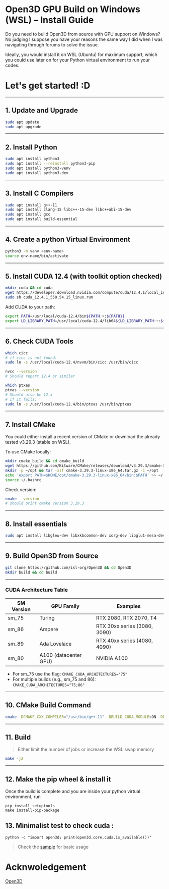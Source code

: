 # Open3D GPU Build on Windows (WSL) – Install Guide

Do you need to build Open3D from source with GPU support on Windows? No judging I suppose you have your reasons the same way I did when I was navigating through forums to solve the issue.

Ideally, you would install it on WSL (Ubuntu) for maximum support, which you could use later on for your Python virtual environment to run your codes.

# Let's get started! :D

---

## 1. Update and Upgrade

```bash
sudo apt update
sudo apt upgrade
```

---

## 2. Install Python

```bash
sudo apt install python3
sudo apt install --reinstall python3-pip
sudo apt install python3-venv
sudo apt install python3-dev
```
---


## 3. Install C Compilers

```bash
sudo apt install g++-11
sudo apt install clang-15 libc++-15-dev libc++abi-15-dev
sudo apt install gcc
sudo apt install build-essential
```

---

## 4. Create a python Virtual Environment

```bash
python3 -m venv <env-name>
source env-name/bin/activate
```
---

## 5. Install CUDA 12.4 (with toolkit option checked)

```bash
mkdir cuda && cd cuda
wget https://developer.download.nvidia.com/compute/cuda/12.4.1/local_installers/cuda_12.4.1_550.54.15_linux.run
sudo sh cuda_12.4.1_550.54.15_linux.run
```

Add CUDA to your path:

```bash
export PATH=/usr/local/cuda-12.4/bin${PATH:+:${PATH}}
export LD_LIBRARY_PATH=/usr/local/cuda-12.4/lib64${LD_LIBRARY_PATH:+:${LD_LIBRARY_PATH}}
```

---

## 6. Check CUDA Tools

```bash
which cicc
# if cicc is not found:
sudo ln -s /usr/local/cuda-12.4/nvvm/bin/cicc /usr/bin/cicc

nvcc --version
# Should report 12.4 or similar

which ptxas
ptxas --version
# Should also be 12.x
# if it fails:
sudo ln -s /usr/local/cuda-12.4/bin/ptxas /usr/bin/ptxas
```

---

## 7. Install CMake

You could either install a recent version of CMake or download the already tested v3.29.3 (stable on WSL).

To use CMake locally:

```bash
mkdir cmake_build && cd cmake_build
wget https://github.com/Kitware/CMake/releases/download/v3.29.3/cmake-3.29.3-linux-x86_64.tar.gz
mkdir -p ~/opt && tar -xzf cmake-3.29.3-linux-x86_64.tar.gz -C ~/opt
echo 'export PATH=$HOME/opt/cmake-3.29.3-linux-x86_64/bin:$PATH' >> ~/.bashrc
source ~/.bashrc
```

Check version:

```bash
cmake --version
# should print cmake version 3.29.3
```

---

## 8. Install essentials

```bash
sudo apt install libglew-dev libxkbcommon-dev xorg-dev libglu1-mesa-dev libwayland-dev

```

---

## 9. Build Open3D from Source

```bash
git clone https://github.com/isl-org/Open3D && cd Open3D
mkdir build && cd build
```

---

### CUDA Architecture Table

| SM Version | GPU Family      | Examples                        |
|------------|----------------|---------------------------------|
| sm_75      | Turing         | RTX 2080, RTX 2070, T4          |
| sm_86      | Ampere         | RTX 30xx series (3080, 3090)    |
| sm_89      | Ada Lovelace   | RTX 40xx series (4080, 4090)    |
| sm_80      | A100 (datacenter GPU) | NVIDIA A100           |

- For sm_75 use the flag: `CMAKE_CUDA_ARCHITECTURES="75"`
- For multiple builds (e.g., sm_75 and 86): `CMAKE_CUDA_ARCHITECTURES="75;86"`

---


## 10. CMake Build Command

```bash
cmake -DCMAKE_CXX_COMPILER="/usr/bin/g++-11" -DBUILD_CUDA_MODULE=ON -DBUILD_PYTHON_MODULE=ON -DPYTHON_EXECUTABLE=$(which python) -D CUDA_TOOLKIT_ROOT_DIR="/usr/local/cuda-12.4" -DCMAKE_INSTALL_PREFIX=~/open3d_install -D CUDA_TOOLKIT_ROOT_DIR="/usr/local/cuda-12.4" -D CMAKE_CUDA_ARCHITECTURES="86;89" -DBUILD_GUI=ON -DCMAKE_CUDA_COMPILER=/usr/local/cuda-12.4/bin/nvcc ..
```

---

## 11. Build

> Either limit the number of jobs or increase the WSL swap memory

```bash
make -j2
```
---

## 12. Make the pip wheel & install it
Once the build is complete and you are inside your python virtual environment, run 
```
pip install setuptools
make install-pip-package
```
## 13. Minimalist test to check cuda :
```
python -c "import open3d; print(open3d.core.cuda.is_available())"
```

 > Check the [sample](/test.py) for basic usage

# Acknwoledgement
[Open3D](https://github.com/isl-org/Open3D)